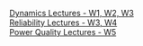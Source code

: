 [Dynamics Lectures - W1, W2, W3](W123.md)  
[Reliability Lectures - W3, W4](W34.md)  
[Power Quality Lectures - W5](W5.md)
